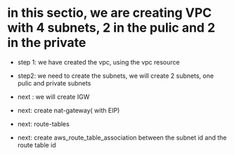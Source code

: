 # in this sectio, we are creating VPC with 4 subnets, 2 in the pulic and 2 in the private

- step 1: we have created the vpc, using the vpc resource

- step2: we need to create the subnets, we will create 2 subnets, one pulic and private subnets

- next : we will create IGW

- next: create nat-gateway( with EIP)

- next: route-tables

- next: create aws_route_table_association between the subnet id and the route table id